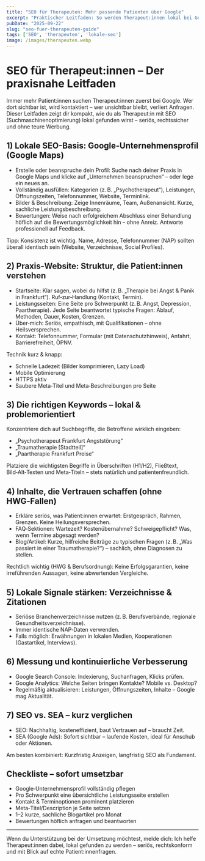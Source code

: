 ```yaml
---
title: "SEO für Therapeuten: Mehr passende Patienten über Google"
excerpt: "Praktischer Leitfaden: So werden Therapeut:innen lokal bei Google gefunden – von Google-Unternehmensprofil bis Website-Optimierung."
pubDate: "2025-09-22"
slug: "seo-fuer-therapeuten-guide"
tags: ['SEO', 'therapeuten', 'lokale-seo']
image: /images/therapeuten.webp
---
```


# SEO für Therapeut:innen – Der praxisnahe Leitfaden

Immer mehr Patient:innen suchen Therapeut:innen zuerst bei Google. Wer dort sichtbar ist, wird kontaktiert – wer unsichtbar bleibt, verliert Anfragen. Dieser Leitfaden zeigt dir kompakt, wie du als Therapeut:in mit SEO (Suchmaschinenoptimierung) lokal gefunden wirst – seriös, rechtssicher und ohne teure Werbung.

## 1) Lokale SEO-Basis: Google-Unternehmensprofil (Google Maps)

- Erstelle oder beanspruche dein Profil: Suche nach deiner Praxis in Google Maps und klicke auf „Unternehmen beanspruchen“ – oder lege ein neues an.
- Vollständig ausfüllen: Kategorien (z. B. „Psychotherapeut“), Leistungen, Öffnungszeiten, Telefonnummer, Website, Terminlink.
- Bilder & Beschreibung: Zeige Innenräume, Team, Außenansicht. Kurze, sachliche Leistungsbeschreibung.
- Bewertungen: Weise nach erfolgreichem Abschluss einer Behandlung höflich auf die Bewertungsmöglichkeit hin – ohne Anreiz. Antworte professionell auf Feedback.

Tipp: Konsistenz ist wichtig. Name, Adresse, Telefonnummer (NAP) sollten überall identisch sein (Website, Verzeichnisse, Social Profiles).

## 2) Praxis-Website: Struktur, die Patient:innen verstehen

- Startseite: Klar sagen, wobei du hilfst (z. B. „Therapie bei Angst & Panik in Frankfurt“). Ruf‑zur‑Handlung (Kontakt, Termin).
- Leistungsseiten: Eine Seite pro Schwerpunkt (z. B. Angst, Depression, Paartherapie). Jede Seite beantwortet typische Fragen: Ablauf, Methoden, Dauer, Kosten, Grenzen.
- Über‑mich: Seriös, empathisch, mit Qualifikationen – ohne Heilsversprechen.
- Kontakt: Telefonnummer, Formular (mit Datenschutzhinweis), Anfahrt, Barrierefreiheit, ÖPNV.

Technik kurz & knapp:
- Schnelle Ladezeit (Bilder komprimieren, Lazy Load)
- Mobile Optimierung
- HTTPS aktiv
- Saubere Meta‑Titel und Meta‑Beschreibungen pro Seite

## 3) Die richtigen Keywords – lokal & problemorientiert

Konzentriere dich auf Suchbegriffe, die Betroffene wirklich eingeben:
- „Psychotherapeut Frankfurt Angststörung“
- „Traumatherapie [Stadtteil]“
- „Paartherapie Frankfurt Preise“

Platziere die wichtigsten Begriffe in Überschriften (H1/H2), Fließtext, Bild‑Alt‑Texten und Meta‑Titeln – stets natürlich und patientenfreundlich.

## 4) Inhalte, die Vertrauen schaffen (ohne HWG‑Fallen)

- Erkläre seriös, was Patient:innen erwartet: Erstgespräch, Rahmen, Grenzen. Keine Heilungsversprechen.
- FAQ‑Sektionen: Wartezeit? Kostenübernahme? Schweigepflicht? Was, wenn Termine abgesagt werden?
- Blog/Artikel: Kurze, hilfreiche Beiträge zu typischen Fragen (z. B. „Was passiert in einer Traumatherapie?“) – sachlich, ohne Diagnosen zu stellen.

Rechtlich wichtig (HWG & Berufsordnung): Keine Erfolgsgarantien, keine irreführenden Aussagen, keine abwertenden Vergleiche.

## 5) Lokale Signale stärken: Verzeichnisse & Zitationen

- Seriöse Branchenverzeichnisse nutzen (z. B. Berufsverbände, regionale Gesundheitsverzeichnisse).
- Immer identische NAP‑Daten verwenden.
- Falls möglich: Erwähnungen in lokalen Medien, Kooperationen (Gastartikel, Interviews).

## 6) Messung und kontinuierliche Verbesserung

- Google Search Console: Indexierung, Suchanfragen, Klicks prüfen.
- Google Analytics: Welche Seiten bringen Kontakte? Mobile vs. Desktop?
- Regelmäßig aktualisieren: Leistungen, Öffnungszeiten, Inhalte – Google mag Aktualität.

## 7) SEO vs. SEA – kurz verglichen

- SEO: Nachhaltig, kosteneffizient, baut Vertrauen auf – braucht Zeit.
- SEA (Google Ads): Sofort sichtbar – laufende Kosten, ideal für Anschub oder Aktionen.

Am besten kombiniert: Kurzfristig Anzeigen, langfristig SEO als Fundament.

## Checkliste – sofort umsetzbar

- Google‑Unternehmensprofil vollständig pflegen
- Pro Schwerpunkt eine übersichtliche Leistungsseite erstellen
- Kontakt & Terminoptionen prominent platzieren
- Meta‑Titel/Description je Seite setzen
- 1–2 kurze, sachliche Blogartikel pro Monat
- Bewertungen höflich anfragen und beantworten

---

Wenn du Unterstützung bei der Umsetzung möchtest, melde dich: Ich helfe Therapeut:innen dabei, lokal gefunden zu werden – seriös, rechtskonform und mit Blick auf echte Patient:innenfragen.



